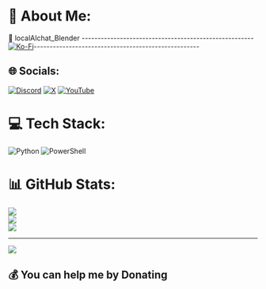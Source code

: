 # 💫 About Me:
🔭 localAIchat_Blender
   ------------------------------------------------------[![Ko-Fi](https://img.shields.io/badge/Ko--fi-F16061?style=for-the-badge&logo=ko-fi&logoColor=white)](https://ko-fi.com/https://ko-fi.com/sinbloo)----------------------------------------------------


## 🌐 Socials:
[![Discord](https://img.shields.io/badge/Discord-%237289DA.svg?logo=discord&logoColor=white)](https://discord.gg/7YcZpDQZN2) [![X](https://img.shields.io/badge/X-black.svg?logo=X&logoColor=white)](https://x.com/https://x.com/sinbloostone) [![YouTube](https://img.shields.io/badge/YouTube-%23FF0000.svg?logo=YouTube&logoColor=white)](https://youtube.com/@https://www.youtube.com/channel/UC9pZeI7EngXljcQ_eu737VQ) 

# 💻 Tech Stack:
![Python](https://img.shields.io/badge/python-3670A0?style=for-the-badge&logo=python&logoColor=ffdd54) ![PowerShell](https://img.shields.io/badge/PowerShell-%235391FE.svg?style=for-the-badge&logo=powershell&logoColor=white)
# 📊 GitHub Stats:
![](https://github-readme-stats.vercel.app/api?username=sin-boo&theme=onedark&hide_border=false&include_all_commits=false&count_private=false)<br/>
![](https://nirzak-streak-stats.vercel.app/?user=sin-boo&theme=onedark&hide_border=false)<br/>
![](https://github-readme-stats.vercel.app/api/top-langs/?username=sin-boo&theme=onedark&hide_border=false&include_all_commits=false&count_private=false&layout=compact)

---
[![](https://visitcount.itsvg.in/api?id=sin-boo&icon=0&color=0)](https://visitcount.itsvg.in)

  ## 💰 You can help me by Donating
  


<!-- Proudly created with GPRM ( https://gprm.itsvg.in ) -->









